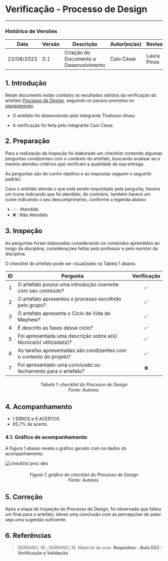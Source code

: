 # Verificação - Processo de Design
***

### Histórico de Versões

**Data** | **Versão** | **Descrição** | **Autor(es/as)** | **Revisor** |
--- | --- | --- | --- | --- |
22/08/2022 | 0.1 | Criação do Documento e Desenvolvimento | Caio César | Laura Pinos 

## 1. Introdução

Neste documento estão contidos os resultados obtidos da verificação do artefato [Processo de Design](../planejamento/processo-de-design.md), seguindo os passos previstos no [planejamento](planejamento-geral.md).

* O artefato foi desenvolvido pelo integrante Thalisson Alves.

* A verificação foi feita pelo integrante Caio César.


## 2. Preparação

Para a realização da Inspeção foi elaborado um checklist contendo algumas perguntas condizentes com o contexto do artefato, buscando analisar se o mesmo atendeu critérios que verificam a qualidade da sua entrega.

As perguntas são de cunho objetivo e as respostas seguem o seguinte padrão:

Caso o artefato atenda o que está sendo requisitado pela pergunta, haverá um ícone indicando que foi atendido, do contrário, também haverá um ícone indicando o seu descumprimento, conforme a legenda abaixo:

- ✅ : Atendido
- ❌ : Não Atendido

## 3. Inspeção

As perguntas foram elaboradas considerando os conteúdos aprendidos ao longo da disciplina, considerações feitas pelo professor e pelo monitor da disciplina.

O checklist do artefato pode ser visualizado na Tabela 1 abaixo.

|ID|Pergunta| Verificação |
|:---:|-------------|:--------:|
| 1 | O artefato possui uma introdução coerente com seu conteúdo? |✅ |
| 2 | O artefato apresentou o processo escolhido pelo grupo? | ✅ |
| 3 | O artefato apresenta o Ciclo de Vida de Mayhew? | ✅ |
| 4 | É descrito as fases desse ciclo? | ✅ |
| 5 | Foi apresentada uma descrição sobre a(s) técnica(s) utilizada(s)?| ✅ |
| 6 | As tarefas apresentadas são condizentes com o contexto do projeto?| ✅ |
| 7 | Foi apresentado uma conclusão ou fechamento para o artefato? | ❌ |

<h6 align = "center">Tabela 1: checklist do Processo de Design <br>Fonte: Autores. </h6>

## 4. Acompanhamento

- 1 ERROS e 6 ACERTOS
- 85,7% de acerto.

### 4.1. Gráfico de acompanhamento

A Figura 1 abaixo revela o gráfico gerado com os dados do acompanhamento.

![checklist proc des](https://user-images.githubusercontent.com/72279998/187319534-97b34944-3d45-433a-ae20-de50fc83ebaf.png)

<h6 align = "center">Figura 1: gráfico do checklist do Processo de Design <br>Fonte: Autores. </h6>

## 5. Correção

Após a etapa de Inspeção do Processo de Design, foi observado que faltou um final para o artefato, talvez uma conclusão com as percepções do autor seja uma sugestão suficiente.

## 6. Referências

> SERRANO, M.; SERRANO, M. Material de aula. **Requisitos - Aula 023 - Verificação e Validação**.
